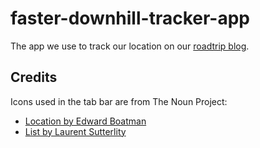 # faster-downhill-tracker-app

The app we use to track our location on our [roadtrip blog](http://fasterdownhill.com).

## Credits

Icons used in the tab bar are from The Noun Project:

- [Location by Edward Boatman](https://thenounproject.com/term/location/418/)
- [List by Laurent Sutterlity](https://thenounproject.com/term/list/18353/)

